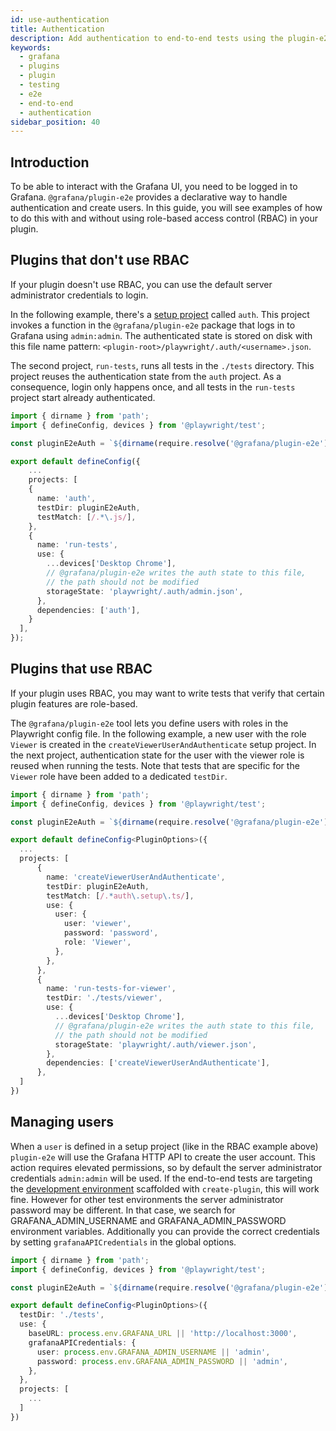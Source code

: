 ```yaml
---
id: use-authentication
title: Authentication
description: Add authentication to end-to-end tests using the plugin-e2e tool.
keywords:
  - grafana
  - plugins
  - plugin
  - testing
  - e2e
  - end-to-end
  - authentication
sidebar_position: 40
---
```


## Introduction

To be able to interact with the Grafana UI, you need to be logged in to Grafana. `@grafana/plugin-e2e` provides a declarative way to handle authentication and create users. In this guide, you will see examples of how to do this with and without using role-based access control (RBAC) in your plugin.

## Plugins that don't use RBAC

If your plugin doesn't use RBAC, you can use the default server administrator credentials to login.

In the following example, there's a [setup project](https://playwright.dev/docs/test-global-setup-teardown#setup-example) called `auth`. This project invokes a function in the `@grafana/plugin-e2e` package that logs in to Grafana using `admin:admin`. The authenticated state is stored on disk with this file name pattern: `<plugin-root>/playwright/.auth/<username>.json`.

The second project, `run-tests`, runs all tests in the `./tests` directory. This project reuses the authentication state from the `auth` project. As a consequence, login only happens once, and all tests in the `run-tests` project start already authenticated.

```ts title="playwright.config.ts"
import { dirname } from 'path';
import { defineConfig, devices } from '@playwright/test';

const pluginE2eAuth = `${dirname(require.resolve('@grafana/plugin-e2e'))}/auth`;

export default defineConfig({
    ...
    projects: [
    {
      name: 'auth',
      testDir: pluginE2eAuth,
      testMatch: [/.*\.js/],
    },
    {
      name: 'run-tests',
      use: {
        ...devices['Desktop Chrome'],
        // @grafana/plugin-e2e writes the auth state to this file,
        // the path should not be modified
        storageState: 'playwright/.auth/admin.json',
      },
      dependencies: ['auth'],
    }
  ],
});
```

## Plugins that use RBAC

If your plugin uses RBAC, you may want to write tests that verify that certain plugin features are role-based.

The `@grafana/plugin-e2e` tool lets you define users with roles in the Playwright config file. In the following example, a new user with the role `Viewer` is created in the `createViewerUserAndAuthenticate` setup project. In the next project, authentication state for the user with the viewer role is reused when running the tests. Note that tests that are specific for the `Viewer` role have been added to a dedicated `testDir`.

```ts title="playwright.config.ts"
import { dirname } from 'path';
import { defineConfig, devices } from '@playwright/test';

const pluginE2eAuth = `${dirname(require.resolve('@grafana/plugin-e2e'))}/auth`;

export default defineConfig<PluginOptions>({
  ...
  projects: [
      {
        name: 'createViewerUserAndAuthenticate',
        testDir: pluginE2eAuth,
        testMatch: [/.*auth\.setup\.ts/],
        use: {
          user: {
            user: 'viewer',
            password: 'password',
            role: 'Viewer',
          },
        },
      },
      {
        name: 'run-tests-for-viewer',
        testDir: './tests/viewer',
        use: {
          ...devices['Desktop Chrome'],
          // @grafana/plugin-e2e writes the auth state to this file,
          // the path should not be modified
          storageState: 'playwright/.auth/viewer.json',
        },
        dependencies: ['createViewerUserAndAuthenticate'],
      },
  ]
})
```

## Managing users

When a `user` is defined in a setup project (like in the RBAC example above) `plugin-e2e` will use the Grafana HTTP API to create the user account. This action requires elevated permissions, so by default the server administrator credentials `admin:admin` will be used. If the end-to-end tests are targeting the [development environment](../get-started/set-up-development-environment.mdx) scaffolded with `create-plugin`, this will work fine. However for other test environments the server administrator password may be different. In that case, we search for GRAFANA_ADMIN_USERNAME and GRAFANA_ADMIN_PASSWORD environment variables. Additionally you can provide the correct credentials by setting `grafanaAPICredentials` in the global options.

```ts title="playwright.config.ts"
import { dirname } from 'path';
import { defineConfig, devices } from '@playwright/test';

const pluginE2eAuth = `${dirname(require.resolve('@grafana/plugin-e2e'))}/auth`;

export default defineConfig<PluginOptions>({
  testDir: './tests',
  use: {
    baseURL: process.env.GRAFANA_URL || 'http://localhost:3000',
    grafanaAPICredentials: {
      user: process.env.GRAFANA_ADMIN_USERNAME || 'admin',
      password: process.env.GRAFANA_ADMIN_PASSWORD || 'admin',
    },
  },
  projects: [
    ...
  ]
})
```
